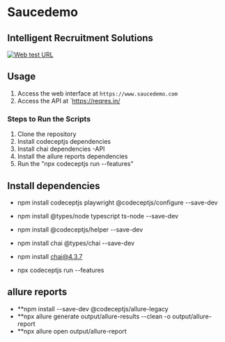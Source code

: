 # Saucedemo

## Intelligent Recruitment Solutions

[![Web test URL](https://www.saucedemo.com/)]()

## Usage

1. Access the web interface at `https://www.saucedemo.com`
2. Access the API at `https://reqres.in/

### Steps to Run the Scripts

1. Clone the repository
2. Install codeceptjs dependencies
3. Install chai dependencies -API
4. Install the allure reports dependencies
5. Run the "npx codeceptjs run --features"

## Install dependencies

* npm install codeceptjs playwright @codeceptjs/configure --save-dev
* npm install @types/node typescript ts-node --save-dev
* npm install @codeceptjs/helper --save-dev
* npm install chai @types/chai --save-dev
* npm install chai@4.3.7

* npx codeceptjs run --features


## allure reports

* **npm install --save-dev @codeceptjs/allure-legacy
* **npx allure generate output/allure-results --clean -o output/allure-report
* **npx allure open output/allure-report

